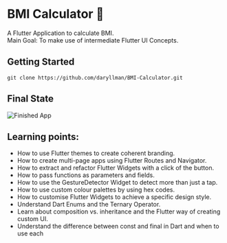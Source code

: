 # BMI Calculator 💪
A Flutter Application to calculate BMI.    
Main Goal: To make use of intermediate Flutter UI Concepts.

## Getting Started
```
git clone https://github.com/daryllman/BMI-Calculator.git
```

## Final State

![Finished App](https://github.com/londonappbrewery/Images/blob/master/bmi-calc-demo.gif)

## Learning points:

- How to use Flutter themes to create coherent branding.
- How to create multi-page apps using Flutter Routes and Navigator.
- How to extract and refactor Flutter Widgets with a click of the button.
- How to pass functions as parameters and fields.
- How to use the GestureDetector Widget to detect more than just a tap.
- How to use custom colour palettes by using hex codes.
- How to customise Flutter Widgets to achieve a specific design style.
- Understand Dart Enums and the Ternary Operator.
- Learn about composition vs. inheritance and the Flutter way of creating custom UI.
- Understand the difference between const and final in Dart and when to use each

